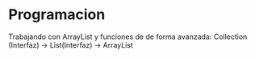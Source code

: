 # Programacion
Trabajando con ArrayList y funciones de de forma avanzada: Collection (Interfaz) -> List(Interfaz) -> ArrayList
